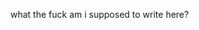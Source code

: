 what the fuck am i supposed to write here?
<!---
specopsdameme/specopsdameme is a ✨ special ✨ repository because its `README.md` (this file) appears on your GitHub profile.
You can click the Preview link to take a look at your changes.
--->
